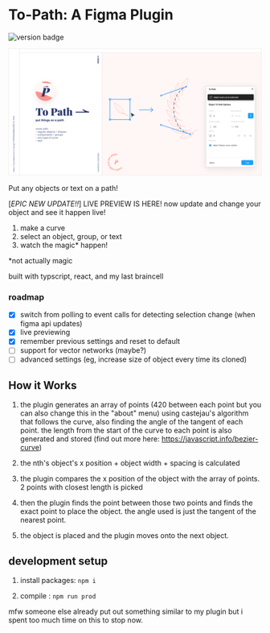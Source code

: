 
# To-Path: A Figma Plugin

![version badge](https://img.shields.io/badge/dynamic/json?color=ff69b4&label=version&query=version&url=https%3A%2F%2Fraw.githubusercontent.com%2Fcodelastnight%2Fto-path-figma%2Fmaster%2Fpackage.json?style=flat-square)


![logo and info image](wallpaper.png)

Put any objects or text on a path! 

[*EPIC NEW UPDATE!!*]
LIVE PREVIEW IS HERE! now update and change your object and see it happen live!

1. make a curve
2. select an object, group, or text
3. watch the magic* happen!

*not actually magic

built with typscript, react, and my last braincell

### roadmap 

-  [x] switch from polling to event calls for detecting selection change (when figma api updates)
-  [x] live previewing
-  [x] remember previous settings and reset to default
-  [ ] support for vector networks (maybe?)
-  [ ] advanced settings (eg, increase size of object every time its cloned)

## How it Works

1. the plugin generates an array of points (420 between each point but you can also change this in the "about" menu) using castejau's algorithm  that follows the curve, also finding the angle of the tangent of each point. the length from the start of the curve to each point is also generated and stored (find out more here: https://javascript.info/bezier-curve)

2. the nth's object's x position + object width + spacing is calculated
3. the plugin compares the x position of the object with the array of points. 2 points with closest length is picked 
4. then the plugin finds the point between those two points and finds the exact point to place the object. the angle used is just the tangent of the nearest point.
5. the object is placed and the plugin moves onto the next object.

## development setup

1.  install packages:
`npm i` 

2. compile :
`npm run prod`




mfw someone else already put out something similar to my plugin but i spent too much time on this to stop now.
